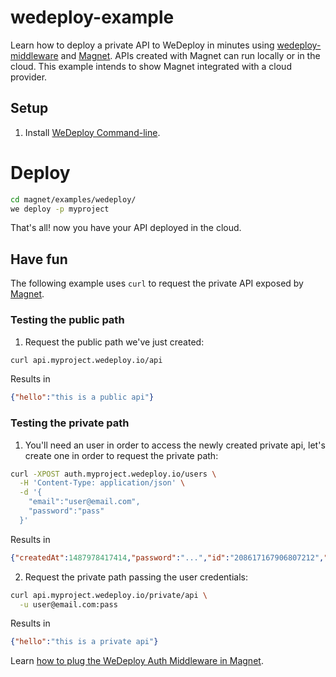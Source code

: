 # wedeploy-example

Learn how to deploy a private API to WeDeploy in minutes using [wedeploy-middleware](http://github.com/wedeploy/wedeploy-middleware) and [Magnet](http://github.com/wedeploy/magnet). APIs created with Magnet can run locally or in the cloud. This example intends to show Magnet integrated with a cloud provider.

## Setup

1. Install [WeDeploy Command-line](http://wedeploy.com/docs/intro/using-the-command-line.html).

# Deploy

```sh
cd magnet/examples/wedeploy/
we deploy -p myproject
```

That's all! now you have your API deployed in the cloud.

## Have fun

The following example uses `curl` to request the private API exposed by [Magnet](http://github.com/wedeploy/magnet).

### Testing the public path

1. Request the public path we've just created:

```sh
curl api.myproject.wedeploy.io/api
```

Results in

```json
{"hello":"this is a public api"}
```

### Testing the private path

1. You'll need an user in order to access the newly created private api, let's create one in order to request the private path:

```sh
curl -XPOST auth.myproject.wedeploy.io/users \
  -H 'Content-Type: application/json' \
  -d '{
    "email":"user@email.com", 
    "password":"pass"
  }'
```

Results in

```json
{"createdAt":1487978417414,"password":"...","id":"208617167906807212","email":"user@email.com"}
```

2. Request the private path passing the user credentials:

```sh
curl api.myproject.wedeploy.io/private/api \
  -u user@email.com:pass
```

Results in

```json
{"hello":"this is a private api"}
```

Learn [how to plug the WeDeploy Auth Middleware in Magnet](https://github.com/wedeploy/magnet/blob/master/examples/wedeploy/api/start.js).
